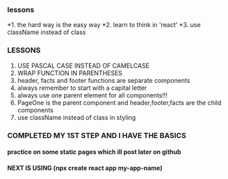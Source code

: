 
### lessons

*1. the hard way is the easy way
*2. learn to think in 'react'
*3. use className instead of class



 ### LESSONS
 
1. USE PASCAL CASE INSTEAD OF CAMELCASE
2. WRAP FUNCTION IN PARENTHESES
3. header, facts and footer functions are separate components
4. always remember to start with a capital letter
5. always use one parent element for all components!!! 
6. PageOne is the parent component and header,footer,facts are the child components
7. use className instead of class in styling




### COMPLETED MY 1ST STEP AND I HAVE THE BASICS 

#### practice on some static pages which ill post later on github

 #### NEXT IS USING (npx create react app my-app-name)
